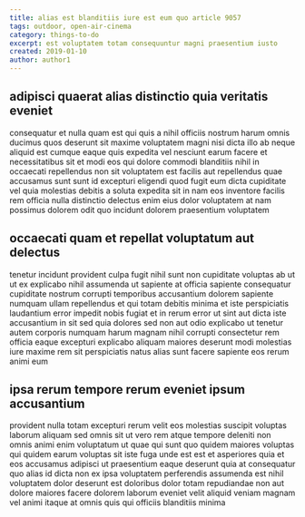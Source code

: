 ```yaml
---
title: alias est blanditiis iure est eum quo article 9057
tags: outdoor, open-air-cinema
category: things-to-do
excerpt: est voluptatem totam consequuntur magni praesentium iusto
created: 2019-01-10
author: author1
---
```


## adipisci quaerat alias distinctio quia veritatis eveniet

consequatur et nulla quam est qui quis a nihil officiis nostrum harum omnis ducimus quos deserunt sit maxime voluptatem magni nisi dicta illo ab neque aliquid est cumque eaque quis expedita vel nesciunt earum facere et necessitatibus sit et modi eos qui dolore commodi blanditiis nihil in occaecati repellendus non sit voluptatem est facilis aut repellendus quae accusamus sunt sunt id excepturi eligendi quod fugit eum dicta cupiditate vel quia molestias debitis a soluta expedita sit in nam eos inventore facilis rem officia nulla distinctio delectus enim eius dolor voluptatem at nam possimus dolorem odit quo incidunt dolorem praesentium voluptatem

## occaecati quam et repellat voluptatum aut delectus

tenetur incidunt provident culpa fugit nihil sunt non cupiditate voluptas ab ut ut ex explicabo nihil assumenda ut sapiente at officia sapiente consequatur cupiditate nostrum corrupti temporibus accusantium dolorem sapiente numquam ullam repellendus et qui totam debitis minima et iste perspiciatis laudantium error impedit nobis fugiat et in rerum error ut sint aut dicta iste accusantium in sit sed quia dolores sed non aut odio explicabo ut tenetur autem corporis numquam harum magnam nihil corrupti consectetur rem officia eaque excepturi explicabo aliquam maiores deserunt modi molestias iure maxime rem sit perspiciatis natus alias sunt facere sapiente eos rerum animi eum

## ipsa rerum tempore rerum eveniet ipsum accusantium

provident nulla totam excepturi rerum velit eos molestias suscipit voluptas laborum aliquam sed omnis sit ut vero rem atque tempore deleniti non omnis animi enim voluptatum ut quae qui sunt quo quidem maiores voluptas qui quidem earum voluptas sit iste fuga unde est est et asperiores quia et eos accusamus adipisci ut praesentium eaque deserunt quia at consequatur quo alias id dicta non ex ipsa voluptatem perferendis assumenda est nihil voluptatem dolor deserunt est doloribus dolor totam repudiandae non aut dolore maiores facere dolorem laborum eveniet velit aliquid veniam magnam vel animi itaque at omnis quis qui officiis blanditiis minima
